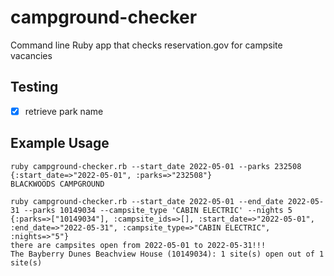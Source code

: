 # campground-checker
Command line Ruby app that checks reservation.gov for campsite vacancies

## Testing 
- [x] retrieve park name

## Example Usage
```
ruby campground-checker.rb --start_date 2022-05-01 --parks 232508
{:start_date=>"2022-05-01", :parks=>"232508"}
BLACKWOODS CAMPGROUND
```

```
ruby campground-checker.rb --start_date 2022-05-01 --end_date 2022-05-31 --parks 10149034 --campsite_type 'CABIN ELECTRIC' --nights 5
{:parks=>["10149034"], :campsite_ids=>[], :start_date=>"2022-05-01", :end_date=>"2022-05-31", :campsite_type=>"CABIN ELECTRIC", :nights=>"5"}
there are campsites open from 2022-05-01 to 2022-05-31!!!
The Bayberry Dunes Beachview House (10149034): 1 site(s) open out of 1 site(s)
```
